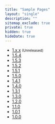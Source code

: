 ```yaml
---
title: "Sample Pages"
layout: "single"
description: ""
sitemap_exclude: true
private: true
hidden: true
hideDate: true
---
```


- [1.x.x](/sample-page/next/) <small class="text-muted">(Unreleased)</small>
- [1.5.4](/sample-page/1.5.4/)
- [1.5.3](/sample-page/1.5.3/)
- [1.5.2](/sample-page/1.5.2/)
- [1.5.1](/sample-page/1.5.1/)
- [1.5.0](/sample-page/1.5.0/)
- [1.4.1](/sample-page/1.4.1/)
- [1.4.0](/sample-page/1.4.0/)
- [1.3.1](/sample-page/1.3.1/)
- [1.3.0](/sample-page/1.3.0/)
- [1.2.0](/sample-page/1.2.0/)
- [1.1.0](/sample-page/1.1.0/)
- [1.0.1](/sample-page/1.0.1/)
- [1.0.0](/sample-page/1.0.0/)

<!--
- [0.9.5](/sample-page/0.9.5/)
- [0.9.2](/sample-page/0.9.2/)
- [0.9.1](/sample-page/0.9.1/)
- [0.9.0](/sample-page/0.9.0/)
-->
